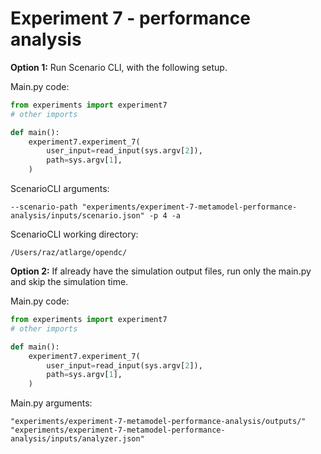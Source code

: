# Experiment 7 - performance analysis

**Option 1:** Run Scenario CLI, with the following setup.

Main.py code:

```python
from experiments import experiment7
# other imports

def main():
    experiment7.experiment_7(
        user_input=read_input(sys.argv[2]),
        path=sys.argv[1],
    )
```

ScenarioCLI arguments:

```
--scenario-path "experiments/experiment-7-metamodel-performance-analysis/inputs/scenario.json" -p 4 -a
```

ScenarioCLI working directory:

```
/Users/raz/atlarge/opendc/
```

**Option 2:** If already have the simulation output files, run only the main.py and skip the simulation time.

Main.py code:

```python
from experiments import experiment7
# other imports

def main():
    experiment7.experiment_7(
        user_input=read_input(sys.argv[2]),
        path=sys.argv[1],
    )
```

Main.py arguments:

```
"experiments/experiment-7-metamodel-performance-analysis/outputs/" "experiments/experiment-7-metamodel-performance-analysis/inputs/analyzer.json"
```


